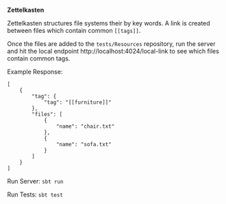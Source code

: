 **Zettelkasten**

Zettelkasten structures file systems their by key words.
A link is created between files which contain common `[[tags]]`.

Once the files are added to the `tests/Resources` repository, run the server and hit the local endpoint http://localhost:4024/local-link to see which files contain common tags.

Example Response:
```
[
    {
        "tag": {
            "tag": "[[furniture]]"
        },
        "files": [
            {
                "name": "chair.txt"
            },
            {
                "name": "sofa.txt"
            }
        ]
    }
]
```

Run Server:
`sbt run`

Run Tests:
`sbt test`

